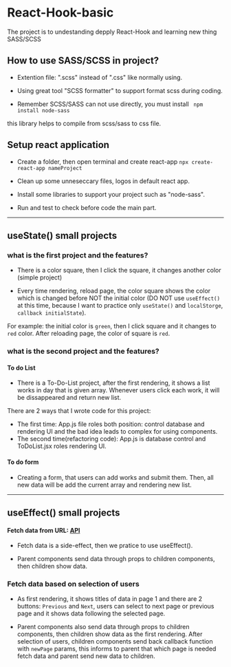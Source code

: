 # React-Hook-basic
The project is to undestanding depply React-Hook and learning new thing SASS/SCSS

## How to use SASS/SCSS in project?
- Extention file: ".scss" instead of ".css" like normally using.

- Using great tool "SCSS formatter" to support format scss during coding.

- Remember SCSS/SASS can not use directly, you must install 
` npm install node-sass` 

this library helps to compile from scss/sass to css file.

## Setup react application
- Create a folder, then open terminal and create react-app 
`npx create-react-app nameProject`

- Clean up some unneseccary files, logos in default react app.

- Install some libraries to support your project such as "node-sass".

- Run and test to check before code the main part.

---------------------------------------------------------
## useState() small projects
### what is the first project and the features? 
- There is a color square, then I click the square, it changes another color (simple project)

- Every time rendering, reload page, the color square shows the color which is changed before NOT the initial color (DO NOT use `useEffect()` at this time, because I want to practice only `useState()` and `localStorge`, `callback initialState`).

For example: the initial color is `green`, then I click square and it changes to `red` color. After reloading page, the color of square is `red`.

### what is the second project and the features? 
#### To do List
- There is a To-Do-List project, after the first rendering, it shows a list works in day that is given array. Whenever users click each work, it will be dissappeared and return new list.

There are 2 ways that I wrote code for this project:
- The first time: App.js file roles both position: control database and rendering UI and the bad idea leads to complex for using components.
- The second time(refactoring code): App.js is database control and ToDoList.jsx roles rendering UI.

#### To do form
- Creating a form, that users can add works and submit them. Then, all new data will be add the current array and rendering new list.
---------------------------------------------------------
## useEffect() small projects
#### Fetch data from URL: [API](http://js-post-api.herokuapp.com/api/posts?_limit=10&_page=1)
- Fetch data is a side-effect, then we pratice to use useEffect().

- Parent components send data through props to children components, then children show data.

### Fetch data based on selection of users
- As first rendering, it shows titles of data in page 1 and there are 2 buttons: `Previous` and `Next`, users can select to next page or previous page and it shows data following the selected page.

- Parent components also send data through props to children components, then children show data as the first rendering. After selection of users, children components send back callback function with `newPage` params, this informs to parent that which page is needed fetch data and parent send new data to children.



